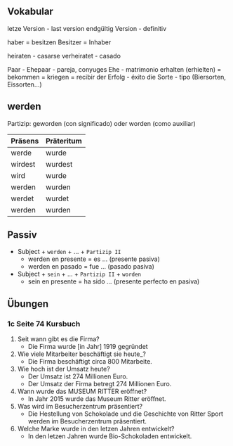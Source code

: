 ## Vokabular
letze Version - last version
endgültig Version - definitiv

haber = besitzen
Besitzer = Inhaber

heiraten - casarse
verheiratet - casado

Paar - Ehepaar - pareja, conyuges
Ehe - matrimonio
erhalten (erhielten) = bekommen = kriegen = recibir
der Erfolg - éxito
die Sorte - tipo (Biersorten, Eissorten...)

## werden
Partizip: geworden (con significado) oder worden (como auxiliar)

| Präsens | Präteritum |
| ---     | ---        |
| werde   | wurde      |
| wirdest | wurdest    |
| wird    | wurde      |
| werden  | wurden     |
| werdet  | wurdet     |
| werden  | wurden     |

## Passiv

* Subject + ``werden`` + ... + ``Partizip II``
    * werden en presente = es ... (presente pasiva)
    * werden en pasado = fue ... (pasado pasiva)
* Subject + ``sein`` + ... + ``Partizip II`` + ``worden``
    * sein en presente = ha sido ... (presente perfecto en pasiva)

## Übungen

### 1c Seite 74 Kursbuch

1. Seit wann gibt es die Firma?
    * Die Firma wurde \[in Jahr\] 1919 gegründet
2. Wie viele Mitarbeiter beschäftigt sie heute_?
    * Die Firma beschäftigt circa 800 Mitarbeite.
3. Wie hoch ist der Umsatz heute?
    * Der Umsatz ist 274 Millionen Euro.
    * Der Umsatz der Firma betregt 274 Millionen Euro.
4. Wann wurde das MUSEUM RITTER eröffnet?
    * In Jahr 2015 wurde das Museum Ritter eröffnet.
5. Was wird im Besucherzentrum präsentiert?
    * Die Hestellung von Schokolade und die Geschichte von Ritter Sport werden im Besucherzentrum präsentiert.
6. Welche Marke wurde in den letzen Jahren entwickelt?
    * In den letzen Jahren wurde Bio-Schokoladen entwickelt.
